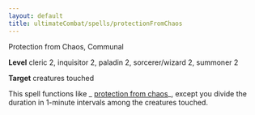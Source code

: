 ```yaml
---
layout: default
title: ultimateCombat/spells/protectionFromChaos
---
```

Protection from Chaos, Communal

**Level** cleric 2, inquisitor 2, paladin 2, sorcerer/wizard 2, summoner 2

**Target** creatures touched

This spell functions like _ [protection from chaos](spells/protectionFromChaos#_protection-from-chaos)_, except you divide the duration in 1-minute intervals among the creatures touched.

